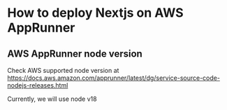 # How to deploy Nextjs on AWS AppRunner

## AWS AppRunner node version 
Check AWS supported node version at
https://docs.aws.amazon.com/apprunner/latest/dg/service-source-code-nodejs-releases.html

Currently, we will use node v18